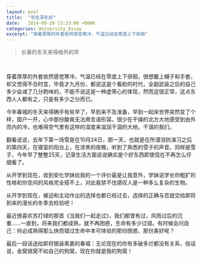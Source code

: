 ```yaml
---
layout: post
title:  "写在深冬前"
date:   2014-09-29 13:33:00 +0000
categories: University_Essay
excerpt: "穿着厚厚的外套依然感觉寒冷，气温已经在零度上下徘徊"
---
```


<div>
<blockquote class="quote-style">
长春的冬天来得格外的早
</blockquote>
<br>
</div>

穿着厚厚的外套依然感觉寒冷，气温已经在零度上下徘徊，很想戴上帽子和手套，却又觉得不合时宜，毕竟才九月份，都说这是个看脸的时代，全副武装之后的自己多少会减了几分韵味的，不能不说这是一种虚荣心的体现，然而这很正常，这点东西人人都有之，只是有多少之分而已。

今年春城的冬天来得确乎有些早了，早到来不及准备，早到一起床世界突然变了个样，窗户一开，心中那份酸爽无法用言语形容。很少在干燥的北方大地感受到由外而内的冷，也难得空气里有这样的湿度来滋润干涸的大地，干涸的我们。

翻看说说，去年下第一场雪是在10月24日，那一天，也就是在所谓消防演习之后的第四天，在寝室的阳台上，在漆黑的夜晚，听到了熟悉的雪子的声音。同样是雪子，今年早了整整25天，记录生活方面说说确实是个好东西即使现在不再怎么仔细看了。

从开学到现在，收到安化学妹给我的一个评价最是让我意外，学妹说学长你粗犷的性格和你空间的风格完全搭不上，对此我禁不住感叹人是一种多么复杂的生物。

从开学到现在，被迫和主动作出的选择也都已经过去，选择的正确与否就交给即将到来的漫长的冬季去检验吧！

最近很喜欢苏打绿的那首《当我们一起走过》，我们都曾有过，风雨过后的沉重……一直到，将来我们都成熟，就不再困惑，生命有多少过错。有时候会问自己：何必成熟得那么快而错过生命中本可体验的那份困惑、那份美好呢？

最后一段话送给即将银装素裹的春城：无论现在的你有多破多烂都没有关系，俗话说，金窝银窝不如自己的狗窝，现在你就是我的狗窝！